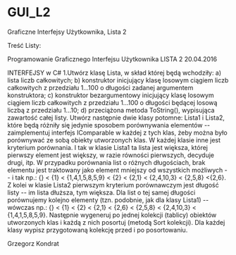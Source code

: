 # GUI_L2
Graficzne Interfejsy Użytkownika, Lista 2

Treść Listy:

Programowanie Graficznego Interfejsu Użytkownika
LISTA 2 20.04.2016

INTERFEJSY w C#
1.Utwórz klasę Lista, w skład której będą wchodziły:
a) lista liczb całkowitych;
b) konstruktor inicjujący klasę losowym ciągiem liczb całkowitych z przedziału 1...100 o długości zadanej argumentem konstruktora;
c) konstruktor bezargumentowy inicjujący klasę losowym ciągiem liczb całkowitych z przedziału 1...100 o długości będącej losową liczbą z przedziału 1...10;
d) przeciążona metoda ToString(), wypisująca zawartość całej listy.
Utwórz następnie dwie klasy potomne: Lista1 i Lista2, które będą różniły się jedynie sposobem porównywania elementów -- zaimplementuj interfejs IComparable<T>
w każdej z tych klas, żeby można było porównywać ze sobą obiekty utworzonych klas.
W każdej klasie inne jest kryterium porównania. I tak w klasie Lista1 ta lista jest większa, której pierwszy element jest większy, w razie równości pierwszych, decyduje drugi, itp.
W przypadku porównania list o różnych długościach, brak elementu jest traktowany jako element mniejszy od wszystkich możliwych -- i tak np.:
{} < {1} < {1,4,1,5,8,5,9} < {2} < {2,1} < {2,4,10,3} < {2,5,8} <{2,6}.
Z kolei w klasie Lista2 pierwszym kryterium porównawczym jest długość listy -- im lista dłuższa, tym większa. Dla list o tej samej długości porównujemy kolejno elementy (tzn. podobnie, jak dla klasy Lista1) -- wówczas np.:
{} < {1} < {2} < {2,1} < {2,6} < {2,5,8} < {2,4,10,3} < {1,4,1,5,8,5,9}.
Następnie wygeneruj po jednej kolekcji (tablicy) obiektów utworzonych klas i każdą z nich posortuj (metodą Sort kolekcji). Dla każdej klasy wypisz przygotowaną kolekcję przed i po posortowaniu.

Grzegorz Kondrat
